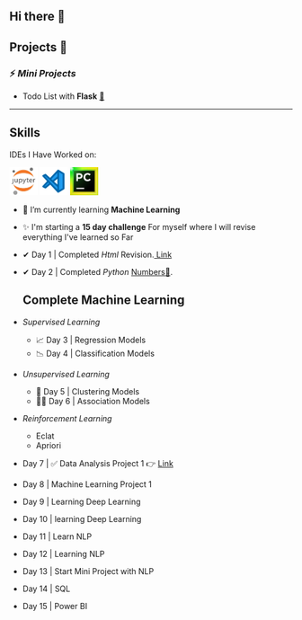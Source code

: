 ## Hi there 👋


## Projects 📂
### ⚡ *Mini Projects*

-  Todo List with **Flask** [🔰](https://github.com/Har8899/Todo-app-with-Flask)
  -------------------------------------------------------
  ## Skills

  
IDEs I Have Worked on: 

<img src="IDE/jupyternotebook.jpeg" width="50" height="50"/>  <img src="IDE/vsscode.png" width="50" height="50"/>  <img src="IDE/pycharm.jpeg" width="50" height="50"/> 



  

- 🌱 I’m currently learning **Machine Learning**
- ✨ I'm starting a **15 day challenge** For myself where I will revise everything I've learned so Far
- ✔  Day 1 | Completed *Html* Revision.[ Link ](https://github.com/Har8899/Html)
- ✔ Day 2 | Completed *Python* [Numbers🔢](https://github.com/Har8899/Python).
  ## Complete **Machine Learning**
-  *Supervised Learning*
    - 📈 Day 3 | Regression Models
    - 📉 Day 4 | Classification Models
-  *Unsupervised Learning*
    - 🚦 Day 5 | Clustering Models
    - 👨‍🏫 Day 6 | Association Models
- *Reinforcement Learning*
    - Eclat
    - Apriori

- Day 7 | ✅ Data Analysis Project 1 👉 [Link](https://github.com/Har8899/Students-Scores)
- Day 8 | Machine Learning Project 1
- Day 9 | Learning Deep Learning
- Day 10 | learning Deep Learning 
- Day 11 | Learn NLP 
- Day 12 | Learning NLP
- Day 13 | Start Mini Project with NLP
- Day 14 | SQL
- Day 15 | Power BI
